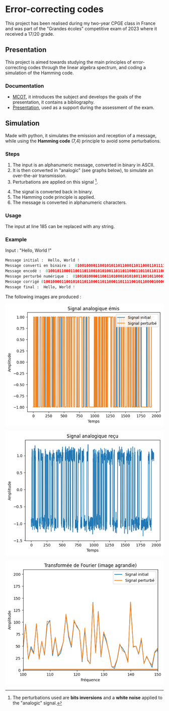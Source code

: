 # Error-correcting codes

This project has been realised during my two-year CPGE class in France and was part of the "Grandes écoles" competitive exam of 2023 where it received a 17/20 grade.

## Presentation
This project is aimed towards studying the main principles of error-correcting codes through the linear algebra spectrum, and coding a simulation of the Hamming code.

### Documentation
- [MCOT](https://github.com/matheothomas/error-correcting-codes/blob/main/resources/TIPE/mcot.pdf), it introduces the subject and develops the goals of the presentation, it contains a bibliography.
- [Presentation](https://github.com/matheothomas/error-correcting-codes/blob/main/resources/TIPE/presentation.pdf), used as a support during the assessment of the exam.

## Simulation
Made with python, it simulates the emission and reception of a message, while using the **Hamming code** (7,4) principle to avoid some perturbations.

### Steps
1. The input is an alphanumeric message, converted in binary in ASCII.
2. It is then converted in "analogic" (see graphs below), to simulate an over-the-air transmission.
3. Perturbations are applied on this signal [^1].
[^1]: The perturbations used are **bits inversions** and a **white noise** applied to the "analogic" signal.
4. The signal is converted back in binary.
5. The Hamming code principle is applied.
6. The message is converted in alphanumeric characters.

### Usage
The input at line 185 can be replaced with any string.

### Example
Input : "Hello, World !"
```python
Message initial :  Hello, World !
Message converti en binaire :  0100100001100101011011000110110001101111001011000010000001010111011011110111001001101100011001000010000000100001
Message encodé :  0100101100011001101100101010011011011000110110110110001101101101111111001001111000110010011000000001010100111001011011011111110111001001001101101101100011011011001001010010011000000000100110001111
Message perturbé numérique :  0100101000011001101000101010011001011000110111110110001101101101110111001001111001110000011000000001010100101001011011010111110111001000001111101101100011011011001001000010011100000000000110001111
Message corrigé 0100100001100101011011000110110001101111001011000010000001010111011011110111001001101100011001000010000000100001
Message final :  Hello, World !
```

The following images are produced :

![signal_analogique_emis](https://github.com/matheothomas/error-correcting-codes/blob/main/resources/images/signal_analogique_emis.png)

![signal_analogique_recu](https://github.com/matheothomas/error-correcting-codes/blob/main/resources/images/signal_analogique_recu.png)

![transformee_de_fourier](https://github.com/matheothomas/error-correcting-codes/blob/main/resources/images/transformee_de_fourier.png)
